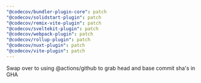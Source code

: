 ```yaml
---
"@codecov/bundler-plugin-core": patch
"@codecov/solidstart-plugin": patch
"@codecov/remix-vite-plugin": patch
"@codecov/sveltekit-plugin": patch
"@codecov/webpack-plugin": patch
"@codecov/rollup-plugin": patch
"@codecov/nuxt-plugin": patch
"@codecov/vite-plugin": patch
---
```


Swap over to using @actions/github to grab head and base commit sha's in GHA
